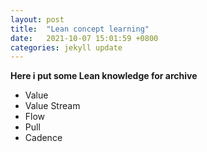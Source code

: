 ```yaml
---
layout: post
title:  "Lean concept learning"
date:   2021-10-07 15:01:59 +0800
categories: jekyll update
---
```


**Here i put some Lean knowledge for archive**

- Value
- Value Stream
- Flow
- Pull
- Cadence
